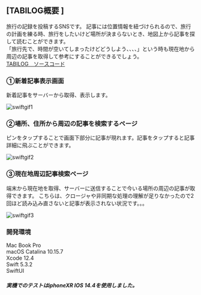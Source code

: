 ## [TABILOG概要 ]
旅行の記録を投稿するSNSです。
記事には位置情報を紐づけられるので、旅行の計画を練る時、旅行をしたいけど場所が決まらないとき、地図上から記事を探して読むことができます。</br>
「旅行先で、時間が空いてしまったけどどうしよう、、、、」という時も現在地から周辺の記事を取得して参考にすることができるでしょう。</br>
[TABILOG　ソースコード](https://github.com/fujimorichihiro/TABILOG)

### ①新着記事表示画面
新着記事をサーバーから取得、表示します。


![swiftgif1](https://user-images.githubusercontent.com/62407835/109243776-de5f3480-7820-11eb-9f11-d00626817583.gif)




### ②場所、住所から周辺の記事を検索するページ
ピンをタップすることで画面下部分に記事が現れます。記事をタップすると記事詳細に飛ぶことができます。



![swiftgif2](https://user-images.githubusercontent.com/62407835/109244261-bde3aa00-7821-11eb-9ff1-c6a2f0ef560e.gif)


### ③現在地周辺記事検索ページ
端末から現在地を取得、サーバーに送信することで今いる場所の周辺の記事が取得できます。
こちらは、クロージャや非同期な処理の理解が足りなかったので2回ほど読み込み直さないと記事が表示されない状況です。。。


![swiftgif3](https://user-images.githubusercontent.com/62407835/109245990-c8ec0980-7824-11eb-9eeb-cb5926d29cd4.gif)



### 開発環境
Mac Book Pro</br>
macOS Catalina 10.15.7</br>
Xcode 12.4</br>
Swift 5.3.2</br>
SwiftUI</br>
##### 実機でのテストはiphoneXR IOS 14.4を使用しました。
